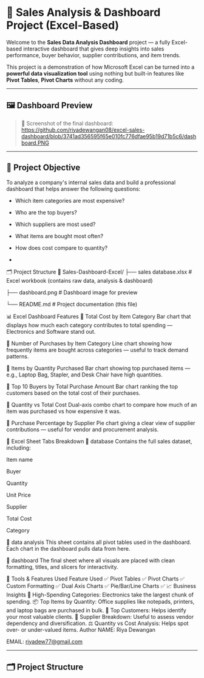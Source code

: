 # 🧾 Sales Analysis & Dashboard Project (Excel-Based)

Welcome to the **Sales Data Analysis Dashboard** project — a fully Excel-based interactive dashboard that gives deep insights into sales performance, buyer behavior, supplier contributions, and item trends.

This project is a demonstration of how Microsoft Excel can be turned into a **powerful data visualization tool** using nothing but built-in features like **Pivot Tables**, **Pivot Charts** without any coding.

---

## 🖼️ Dashboard Preview

> 📌 Screenshot of the final dashboard:
https://github.com/riyadewangan08/excel-sales-dashboard/blob/3741ad356595f65e010fc776dfae95b19d71b5c6/dashboard.PNG


---

## 📌 Project Objective

To analyze a company's internal sales data and build a professional dashboard that helps answer the following questions:
- Which item categories are most expensive?
- Who are the top buyers?
- Which suppliers are most used?
- What items are bought most often?
- How does cost compare to quantity?

- 
🗂️ Project Structure
📂 Sales-Dashboard-Excel/ ├── sales database.xlsx # Excel workbook (contains raw data, analysis & dashboard)

├── dashboard.png # Dashboard image for preview

└── README.md # Project documentation (this file)

📊 Excel Dashboard Features
🔹 Total Cost by Item Category
Bar chart that displays how much each category contributes to total spending — Electronics and Software stand out.

🔹 Number of Purchases by Item Category
Line chart showing how frequently items are bought across categories — useful to track demand patterns.

🔹 Items by Quantity Purchased
Bar chart showing top purchased items — e.g., Laptop Bag, Stapler, and Desk Chair have high quantities.

🔹 Top 10 Buyers by Total Purchase Amount
Bar chart ranking the top customers based on the total cost of their purchases.

🔹 Quantity vs Total Cost
Dual-axis combo chart to compare how much of an item was purchased vs how expensive it was.

🔹 Purchase Percentage by Supplier
Pie chart giving a clear view of supplier contributions — useful for vendor and procurement analysis.

📄 Excel Sheet Tabs Breakdown
📌 database
Contains the full sales dataset, including:

Item name

Buyer

Quantity

Unit Price

Supplier

Total Cost

Category

📌 data analysis
This sheet contains all pivot tables used in the dashboard. Each chart in the dashboard pulls data from here.

📌 dashboard
The final sheet where all visuals are placed with clean formatting, titles, and slicers for interactivity.

🧰 Tools & Features Used
Feature	Used ✅
Pivot Tables	✅
Pivot Charts	✅
Custom Formatting	✅
Dual Axis Charts	✅
Pie/Bar/Line Charts	✅
📈 Business Insights
🛒 High-Spending Categories: Electronics take the largest chunk of spending.
📦 Top Items by Quantity: Office supplies like notepads, printers, and laptop bags are purchased in bulk.
👥 Top Customers: Helps identify your most valuable clients.
🧾 Supplier Breakdown: Useful to assess vendor dependency and diversification.
⚖️ Quantity vs Cost Analysis: Helps spot over- or under-valued items.
Author
NAME: Riya Dewangan

EMAIL: riyadew77@gmail.com



---

## 🗂️ Project Structure


